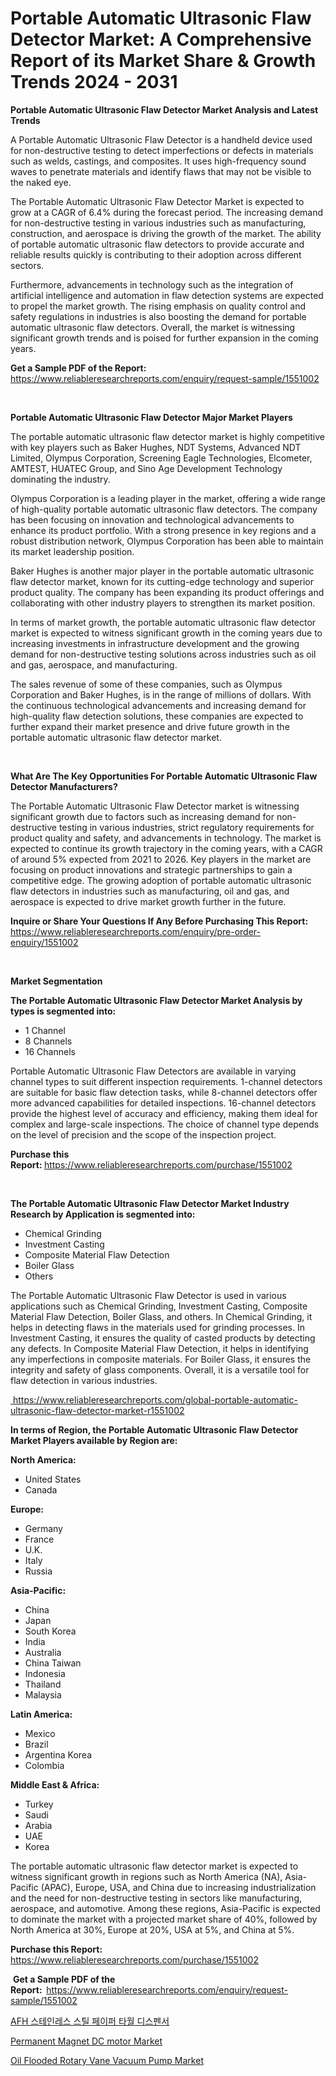<p><h1>Portable Automatic Ultrasonic Flaw Detector Market: A Comprehensive Report of its Market Share & Growth Trends 2024 - 2031</h1></p><p><strong>Portable Automatic Ultrasonic Flaw Detector Market Analysis and Latest Trends</strong></p>
<p><p>A Portable Automatic Ultrasonic Flaw Detector is a handheld device used for non-destructive testing to detect imperfections or defects in materials such as welds, castings, and composites. It uses high-frequency sound waves to penetrate materials and identify flaws that may not be visible to the naked eye.</p><p>The Portable Automatic Ultrasonic Flaw Detector Market is expected to grow at a CAGR of 6.4% during the forecast period. The increasing demand for non-destructive testing in various industries such as manufacturing, construction, and aerospace is driving the growth of the market. The ability of portable automatic ultrasonic flaw detectors to provide accurate and reliable results quickly is contributing to their adoption across different sectors.</p><p>Furthermore, advancements in technology such as the integration of artificial intelligence and automation in flaw detection systems are expected to propel the market growth. The rising emphasis on quality control and safety regulations in industries is also boosting the demand for portable automatic ultrasonic flaw detectors. Overall, the market is witnessing significant growth trends and is poised for further expansion in the coming years.</p></p>
<p><strong>Get a Sample PDF of the Report:&nbsp;</strong> <a href="https://www.reliableresearchreports.com/enquiry/request-sample/1551002">https://www.reliableresearchreports.com/enquiry/request-sample/1551002</a></p>
<p>&nbsp;</p>
<p><strong>Portable Automatic Ultrasonic Flaw Detector Major Market Players</strong></p>
<p><p>The portable automatic ultrasonic flaw detector market is highly competitive with key players such as Baker Hughes, NDT Systems, Advanced NDT Limited, Olympus Corporation, Screening Eagle Technologies, Elcometer, AMTEST, HUATEC Group, and Sino Age Development Technology dominating the industry.</p><p>Olympus Corporation is a leading player in the market, offering a wide range of high-quality portable automatic ultrasonic flaw detectors. The company has been focusing on innovation and technological advancements to enhance its product portfolio. With a strong presence in key regions and a robust distribution network, Olympus Corporation has been able to maintain its market leadership position.</p><p>Baker Hughes is another major player in the portable automatic ultrasonic flaw detector market, known for its cutting-edge technology and superior product quality. The company has been expanding its product offerings and collaborating with other industry players to strengthen its market position.</p><p>In terms of market growth, the portable automatic ultrasonic flaw detector market is expected to witness significant growth in the coming years due to increasing investments in infrastructure development and the growing demand for non-destructive testing solutions across industries such as oil and gas, aerospace, and manufacturing.</p><p>The sales revenue of some of these companies, such as Olympus Corporation and Baker Hughes, is in the range of millions of dollars. With the continuous technological advancements and increasing demand for high-quality flaw detection solutions, these companies are expected to further expand their market presence and drive future growth in the portable automatic ultrasonic flaw detector market.</p></p>
<p>&nbsp;</p>
<p><strong>What Are The Key Opportunities For Portable Automatic Ultrasonic Flaw Detector Manufacturers?</strong></p>
<p><p>The Portable Automatic Ultrasonic Flaw Detector market is witnessing significant growth due to factors such as increasing demand for non-destructive testing in various industries, strict regulatory requirements for product quality and safety, and advancements in technology. The market is expected to continue its growth trajectory in the coming years, with a CAGR of around 5% expected from 2021 to 2026. Key players in the market are focusing on product innovations and strategic partnerships to gain a competitive edge. The growing adoption of portable automatic ultrasonic flaw detectors in industries such as manufacturing, oil and gas, and aerospace is expected to drive market growth further in the future.</p></p>
<p><strong>Inquire or Share Your Questions If Any Before Purchasing This Report:</strong> <a href="https://www.reliableresearchreports.com/enquiry/pre-order-enquiry/1551002">https://www.reliableresearchreports.com/enquiry/pre-order-enquiry/1551002</a></p>
<p>&nbsp;</p>
<p><strong>Market Segmentation</strong></p>
<p><strong>The Portable Automatic Ultrasonic Flaw Detector Market Analysis by types is segmented into:</strong></p>
<p><ul><li>1 Channel</li><li>8 Channels</li><li>16 Channels</li></ul></p>
<p><p>Portable Automatic Ultrasonic Flaw Detectors are available in varying channel types to suit different inspection requirements. 1-channel detectors are suitable for basic flaw detection tasks, while 8-channel detectors offer more advanced capabilities for detailed inspections. 16-channel detectors provide the highest level of accuracy and efficiency, making them ideal for complex and large-scale inspections. The choice of channel type depends on the level of precision and the scope of the inspection project.</p></p>
<p><strong>Purchase this Report:&nbsp;</strong><a href="https://www.reliableresearchreports.com/purchase/1551002">https://www.reliableresearchreports.com/purchase/1551002</a></p>
<p>&nbsp;</p>
<p><strong>The Portable Automatic Ultrasonic Flaw Detector Market Industry Research by Application is segmented into:</strong></p>
<p><ul><li>Chemical Grinding</li><li>Investment Casting</li><li>Composite Material Flaw Detection</li><li>Boiler Glass</li><li>Others</li></ul></p>
<p><p>The Portable Automatic Ultrasonic Flaw Detector is used in various applications such as Chemical Grinding, Investment Casting, Composite Material Flaw Detection, Boiler Glass, and others. In Chemical Grinding, it helps in detecting flaws in the materials used for grinding processes. In Investment Casting, it ensures the quality of casted products by detecting any defects. In Composite Material Flaw Detection, it helps in identifying any imperfections in composite materials. For Boiler Glass, it ensures the integrity and safety of glass components. Overall, it is a versatile tool for flaw detection in various industries.</p></p>
<p><a href="https://www.reliableresearchreports.com/global-portable-automatic-ultrasonic-flaw-detector-market-r1551002">&nbsp;https://www.reliableresearchreports.com/global-portable-automatic-ultrasonic-flaw-detector-market-r1551002</a></p>
<p><strong>In terms of Region, the Portable Automatic Ultrasonic Flaw Detector Market Players available by Region are:</strong></p>
<p>
    <p> <strong> North America: </strong>
        <ul>
            <li>United States</li>
            <li>Canada</li>
        </ul>
        </p> 
    <p> <strong> Europe: </strong>
        <ul>
            <li>Germany</li>
            <li>France</li>
            <li>U.K.</li>
            <li>Italy</li>
            <li>Russia</li>
        </ul>
        </p> 
    <p> <strong> Asia-Pacific: </strong>
        <ul>
            <li>China</li>
            <li>Japan</li>
            <li>South Korea</li>
            <li>India</li>
            <li>Australia</li>
            <li>China Taiwan</li>
            <li>Indonesia</li>
            <li>Thailand</li>
            <li>Malaysia</li>
        </ul>
        </p> 
    <p> <strong> Latin America: </strong>
        <ul>
            <li>Mexico</li>
            <li>Brazil</li>
            <li>Argentina Korea</li>
            <li>Colombia</li>
        </ul>
        </p> 
    <p> <strong> Middle East & Africa: </strong>
        <ul>
            <li>Turkey</li>
            <li>Saudi</li>
            <li>Arabia</li>
            <li>UAE</li>
            <li>Korea</li>
        </ul>
    </p>
    </p>
<p><p>The portable automatic ultrasonic flaw detector market is expected to witness significant growth in regions such as North America (NA), Asia-Pacific (APAC), Europe, USA, and China due to increasing industrialization and the need for non-destructive testing in sectors like manufacturing, aerospace, and automotive. Among these regions, Asia-Pacific is expected to dominate the market with a projected market share of 40%, followed by North America at 30%, Europe at 20%, USA at 5%, and China at 5%.</p></p>
<p><strong>Purchase this Report: </strong><a href="https://www.reliableresearchreports.com/purchase/1551002">https://www.reliableresearchreports.com/purchase/1551002</a></p>
<p>&nbsp;<strong>Get a Sample PDF of the Report:&nbsp;&nbsp;</strong><a href="https://www.reliableresearchreports.com/enquiry/request-sample/1551002">https://www.reliableresearchreports.com/enquiry/request-sample/1551002</a></p>
<p><strong></strong></p>
<p><p><a href="https://github.com/vsap75a286l/Market-Research-Report-List-2/blob/main/6566444174352.md">AFH 스테인레스 스틸 페이퍼 타월 디스펜서</a></p><p><a href="https://github.com/Krish2023na/Market-Research-Report-List-5/blob/main/permanent-magnet-dc-motor-market.md">Permanent Magnet DC motor Market</a></p><p><a href="https://github.com/RickHolmes3/Market-Research-Report-List-5/blob/main/oil-flooded-rotary-vane-vacuum-pump-market.md">Oil Flooded Rotary Vane Vacuum Pump Market</a></p></p>